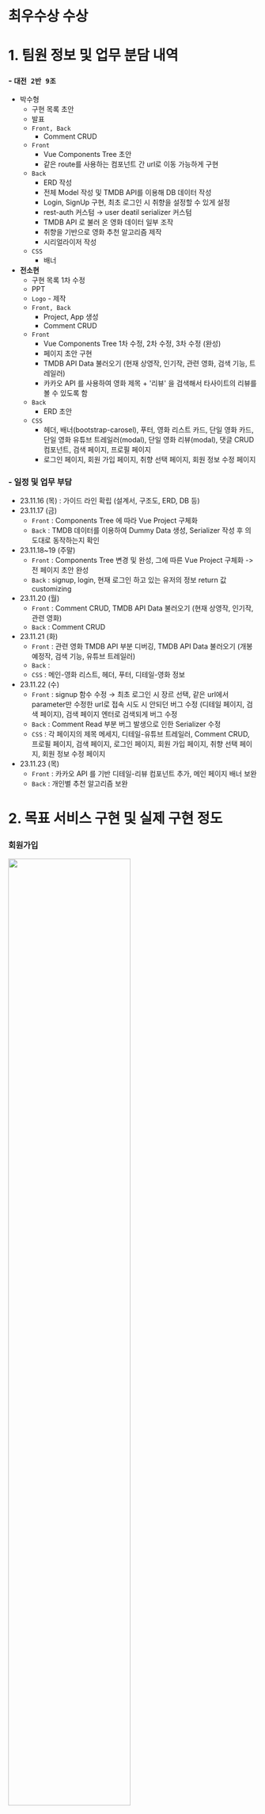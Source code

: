 # 최우수상 수상
# 1. 팀원 정보 및 업무 분담 내역
### - `대전 2반 9조`
- 박수형
    - 구현 목록 초안
    - 발표
    - `Front, Back`
        - Comment CRUD
    - `Front`
        - Vue Components Tree 초안
        - 같은 route를 사용하는 컴포넌트 간 url로 이동 가능하게 구현
    - `Back`
        - ERD 작성
        - 전체 Model 작성 및 TMDB API를 이용해 DB 데이터 작성
        - Login, SignUp 구현, 최초 로그인 시 취향을 설정할 수 있게 설정
        - rest-auth 커스텀 &rarr; user deatil serializer 커스텀
        - TMDB API 로 불러 온 영화 데이터 일부 조작
        - 취향을 기반으로 영화 추천 알고리즘 제작
        - 시리얼라이저 작성
    - `CSS`
        - 배너
- **전소현**
    - 구현 목록 1차 수정
    - PPT
    - `Logo` - 제작
    - `Front, Back`
        - Project, App 생성
        - Comment CRUD
    - `Front`
        - Vue Components Tree 1차 수정, 2차 수정, 3차 수정 (완성)
        - 페이지 초안 구현
        - TMDB API Data 불러오기 (현재 상영작, 인기작, 관련 영화, 검색 기능, 트레일러)
        - 카카오 API 를 사용하여 영화 제목 + '리뷰' 을 검색해서 타사이트의 리뷰를 볼 수 있도록 함
    - `Back`
        - ERD 초안
    - `CSS`
        - 헤더, 배너(bootstrap-carosel), 푸터, 영화 리스트 카드, 단일 영화 카드, 단일 영화 유튜브 트레일러(modal), 단일 영화 리뷰(modal), 댓글 CRUD 컴포넌트, 검색 페이지, 프로필 페이지
        - 로그인 페이지, 회원 가입 페이지, 취향 선택 페이지, 회원 정보 수정 페이지
### - 일정 및 업무 부담
- 23.11.16 (목) : 가이드 라인 확립 (설계서, 구조도, ERD, DB 등)
- 23.11.17 (금)
    - `Front` : Components Tree 에 따라 Vue Project 구체화
    - `Back` : TMDB 데이터를 이용하여 Dummy Data 생성, Serializer 작성 후 의도대로 동작하는지 확인
- 23.11.18~19 (주말)
    - `Front` : Components Tree 변경 및 완성, 그에 따른 Vue Project 구체화 -> 전 페이지 초안 완성
    - `Back` : signup, login, 현재 로그인 하고 있는 유저의 정보 return 값 customizing
- 23.11.20 (월)
    - `Front` : Comment CRUD, TMDB API Data 불러오기 (현재 상영작, 인기작, 관련 영화)
    - `Back` : Comment CRUD
- 23.11.21 (화)
    - `Front` : 관련 영화 TMDB API 부분 디버깅, TMDB API Data 불러오기 (개봉 예정작, 검색 기능, 유튜브 트레일러)
    - `Back` :
    - `CSS` : 메인-영화 리스트, 헤더, 푸터, 디테일-영화 정보
- 23.11.22 (수)
    - `Front` : signup 함수 수정 &rarr; 최초 로그인 시 장르 선택, 같은 url에서 parameter만 수정한 url로 접속 시도 시 안되던 버그 수정 (디테일 페이지, 검색 페이지), 검색 페이지 엔터로 검색되게 버그 수정
    - `Back` : Comment Read 부분 버그 발생으로 인한 Serializer 수정
    - `CSS` : 각 페이지의 제목 메세지, 디테일-유튜브 트레일러, Comment CRUD, 프로필 페이지, 검색 페이지, 로그인 페이지, 회원 가입 페이지, 취향 선택 페이지, 회원 정보 수정 페이지
- 23.11.23 (목)
    - `Front` : 카카오 API 를 기반 디테일-리뷰 컴포넌트 추가, 메인 페이지 배너 보완
    - `Back` : 개인별 추천 알고리즘 보완

# 2. 목표 서비스 구현 및 실제 구현 정도<br>
### 회원가입
<img src="./assets/img/1.png" width="70%"><br>
<img src="./assets/img/2.png" width="70%"><br>
<img src="./assets/img/3.png" width="70%"><br>

### 영화 추천 & 검색 페이지
<img src="./assets/img/4.png" width="70%"><br>

### 영화디테일 페이지
<img src="./assets/img/5.png" width="70%"><br>
<img src="./assets/img/6.png" width="70%"><br>

### 디테잎 페이지 > 평론가 리뷰
<img src="./assets/img/7.png" width="70%"><br>
<img src="./assets/img/8.png" width="70%"><br>

### 디테잎 페이지 > 댓글
<img src="./assets/img/9.png" width="70%"><br>
<img src="./assets/img/10.png" width="70%"><br>

### 개인 맞춘 영화 추천 & 회원정보 수정 페이지
<img src="./assets/img/11.png" width="70%"><br>

### - 서비스 목표
- 주제 : 맞춤 영화 추천이 필요한 사람들을 위한 영화 추천 알고리즘 기반 커뮤니티 서비스
- 특색
    - 아이디어
        1. 날씨 API : 날씨 데이터와 오늘의 기분을 기반으로 영화 추천
        2. 카카오 API : 영화 제목 + '평론가 리뷰' 을 검색해서 타사이트의 리뷰를 볼 수 있도록 함
        3. 카카오 API : AI 챗봇 사용
        4. 유저의 장르별 선호 점수를 이용, 영화의 평점을 계산해서 제일 높은 순으로 추천
    - 채택<br>
        2. 카카오 API : 영화 제목 + '평론가 리뷰' 을 검색해서 타사이트의 리뷰를 볼 수 있도록 함<br>
        4. 유저의 장르별 선호 점수를 이용, 영화의 평점을 계산해서 제일 높은 순으로 추천<br>
- 기술 스택 : Vue, Django

### - 구현정도

|ID|Depth 1|Depth 2|내용|
|:--:|:--:|:--:|:--|
|`user`|로그인 / 회원관리|회원가입|아이디, 비밀번호, 이름, 사용자 이름<br>장르별 선호도 입력<br>가입 완료 클릭 시 로그인 완료|
|`user`|로그인 / 회원관리|로그인|아이디 비밀번호 입력<br>오류가 있으면 오류메시지 출력<br>로그인 완료 시 메인 페이지로 이동|
|`user`|로그인 / 회원관리|로그아웃|로그아웃 후 메인 페이지(로그인)로 이동|
|`user`|프로필 페이지|회원정보 수정|아이디 변경 불가<br>이름, 이메일 변경 가능<br>수정 완료 후 프로필 페이지로 이동|
|`user`|프로필 페이지|취향 영화 추천|회원 가입 시에 입력했던 장르별 선호도 점수를 통해 취향 영화 추천|
|`movie`|영화 페이지|영화 메인 페이지|여러가지 분류(현재 상영작, 인기작, 개봉 예정작)에 따른 영화 리스트<br>제목, 평점|
|`movie`|영화 페이지|영화 상세 페이지|특정 영화의 정보 열람<br>영화 제목, 장르, 평점 합계, 러닝타임<br>간단한 줄거리, 관련 콘텐츠 (트레일러, 평론가 리뷰)<br>유사 영화 추천, 유저 한줄평|
|`movie`|영화 페이지|영화 검색 페이지|제목의 키워드에 따라 영화 검색|
|`comment`|댓글 관리|댓글 작성|디테일 페이지에서 작성 가능|
|`comment`|댓글 관리|댓글 보기|해당 게시글 페이지에서만 출력<br>해당 댓글 작성자, 댓글 내용 출력|
|`comment`|댓글 관리|댓글 수정|해당 게시글 페이지에서만 출력<br>해당 댓글 작성자, 댓글 내용 출력<br>작성자만 삭제 가능|
|`comment`|댓글 관리|댓글 삭제|작성자만 삭제 가능<br>삭제 후 해당 페이지의 그 부분만 새로고침|
# 3. ERD & Components Tree
### - ERD (추후 수정 예정) <br>
- 초안<br>
<img src="assets/erd/erd.png" width="70%"><br>

- 1차 수정안<br>
<img src="assets/erd/erd2.png" width="70%"><br>

- 최종<br>
<img src="assets/erd/erd3.png" width="70%"><br>

### - Components Tree<br>
- 초안<br>
<img src="assets/components/components1.png" width="85%"><br>
- 1차 수정안<br>
<img src="assets/components/components2.png" width="85%"><br>
- 2차 수정안<br>
<img src="assets/components/components3.png" width="85%"><br>
- 3차 수정안 (최종)<br>
<img src="assets/components/components4-1.png" width="85%"><br>

# 4. 영화 추천 알고리즘에 대한 기술적 설명
```python
def recommend_movies(request, user_pk):
    id_score = []
    like_movie_list = []
    for item in request.data['user_genre'][0].items():
        if item[1] > 0:
            movies = Movie.objects.filter(**{item[0]: True})
            for movie in movies:
                if movie.tmdb_id:
                    score = item[1] * movie.movie_rate
                    id_score.append([movie.tmdb_id, score])
                    like_movie_list.append(movie)

    id_score.sort()
    res = [id_score.pop()]
    while id_score:
        tmp = id_score.pop()
        if tmp[0] == res[-1][0]:
            res[-1][1] += tmp[1]
        else:
            res.append(tmp)
    
    res.sort(key=lambda x: -x[1])

    movies = []
    for movie_info in res:
        for movie in like_movie_list:
            if movie_info[0] == movie.tmdb_id:
                movies.append(movie)
                break

    serializer = MovieSerializer(movies, many=True)
    return Response(serializer.data)
```
- 유저가 회원 가입시 선택한 장르를 기반으로 영화를 1차 필터링
- 장르 선택시 기입한 선호도 점수를 바탕으로 영화 장르별로 가중치를 넣고 해당 가중치와 영화 평점을 기반으로 영화 선별
- 예를 들어, 평점 5점의 영화가 있고 유저가 기입한 장르의 가중치가 각각 5와 1이라면 해당 영화는 가중치로 25 + 5 를 가짐

# 5. 서비스 대표 기능에 대한 설명
- 회원 가입시에 작성한 정보를 기반으로 유저 페이지에서 영화 추천
- 메인 화면에서 현재 상영작, 인기작, 개봉 예정작을 추천
- 키워드로 영화 검색 가능
- 단일 영화 페이지에서 영화 정보, 관련 영상 (트레일러), 관련 영화, 관련 리뷰 모달 (Kakao API, 평론가 리뷰로 검색), 유저 한줄평

# 7. 느낀점
### 전소현
- 서비스하고 싶은 기능도 많았고, CSS 로 꾸미고 싶은 기능도 많아서 짧은 시간 안에 모든 걸 구현해내기에 시간도 능력도 많이 부족했지만, 생각보다 많은 것을 해낼 수 있음에 놀랐다.
- 여전히 욕심도 많아서 사소한 것에 조금만 더 조금만 더를 외치다가 결국 시간이 자꾸 딜레이되었지만, 많이 검색해보고 찾아보는 동안 실력이 많이 늘었다.
- 대략적인 계획은 생각하고 작업했지만, 조금 더 구체적인 계획을 잡는 게 필요할 것 같다.
- 강의를 듣고, 실습을 따라가는 것과 프로젝트를 하는 것은 정말 다른 것 같다. 계획 내에 끝내는 법, 팀원 간 소통하는 법, git 으로 협업하는 방법 등 많은 것을 배운 계기가 되었다.
### 박수형
- 초기에 데이터베이스 모델을 설계할 때 프로세스가 아닌 데이터 성격을 기준으로 했어야 했는데 그러지 못해서 수정할 일이 많았고, 모델을 설계할 때 업무와 연관성은 있어야 하지만 데이터베이스가 의존성이 더 적어야 한다는 사실을 깨달았다.
- 라이브러리를 사용해 본적은 많았지만, 이렇게까지 많은걸 커스텀해서 사용해 본적은 없어서 처음에는 당황 했지만, 계속 해서 디버깅 해보고 정보를 찾아보며 라이브러리를 커스텀해서 사용할 때는 공식문서의 어디를 참고해야 하는지 검색은 어떻게 해야하는지 배울 수 있었다.
- 팀원과 협업을 할 때, 기술적으로 프론트엔드와 백엔드를 분리해서 한게 아니라서 같은 기능을 사용할 때 서로 기준이 다른 경우 달라 토의하는 일이 많았는데 이런 때에 어떻게 소통해야 하는지, 어떻게 해야 내 의견을 더 명확하게 전달할 수 있는지 배울 수 있었다. 같은 이유로 git을 merge하는 과정에서 conflict가 나거나 branch 명이 겹치는 경우가 종종 있어서 git이 터지는 일이 생겼었는데 이런 경우에도 어떻게 해야 이런 참사를 더 줄일 수 있는지 배울 수 있었다.
# 8. Bug Report
## 1. nickname 불러오기
- 로그인 후 닉네임을 불러오려고 했으나, rest_auth를 이용해 login을 진행 한 경우 return 되는 항목이 토큰 외에 다른것은 찾을 수 없었음.
### - 시도해본 것들
- 기존에 배포받은 pdf파일에 들어있는 내용처럼 git hub에 들어가 login 항목들을 찾아보고 커스텀을 시도해 보려 했으나 실패
    - 한시간 정도 잡고 시도해 보려 했으나 rest_auth에 있는 방식은 단순히 함수를 불러오는 것이 아니라 class를 호출하여
    진행하는 방식이어서 익숙하지 않았음.
    - class 내부에 있는 로그인 함수가 serializer를 참조해와서 사용하고 있었지만 rest_auth 역시 django의 몇몇 기본 기능을
    상속받아 사용하고 있어서 git hub 자체에서는 확인이 불가능 했음.
- url을 살펴보는 와중 로컬 파일에 있는 항목을 수정하여 커스텀 하려고 했으나 시도하지 않음
    - venv는 ignore 에 작성되어 있어서 로컬에서만 수정이 가능하고 rest_auth만 ignore 리스트에서 지워서 작업하기엔 번거로워 질 것 같고, 시간을 더 많이 소요 할 것으로 예상되어 시도하지 않았다.
- final-pjt-back/urls.py 에 직접 url을 작성하고 accounts/views.py에 함수를 작성하여 호출 해 시도
    ```
    Internal Server Error: /getuserinfo/user10/
    Traceback (most recent call last):
    File "C:\Users\44968\OneDrive\바탕 화면\Flicks-on\back\venv\lib\site-packages\django\core\handlers\exception.py", line 55, in inner
        response = get_response(request)
    File "C:\Users\44968\OneDrive\바탕 화면\Flicks-on\back\venv\lib\site-packages\django\core\handlers\base.py", line 197, in _get_response
        response = wrapped_callback(request, *callback_args, **callback_kwargs)
    File "C:\Users\44968\OneDrive\바탕 화면\Flicks-on\back\accounts\views.py", line 13, in get_user_info
        return Response(serializer.data)
    File "C:\Users\44968\OneDrive\바탕 화면\Flicks-on\back\venv\lib\site-packages\rest_framework\serializers.py", line 555, in data
        ret = super().data
    File "C:\Users\44968\OneDrive\바탕 화면\Flicks-on\back\venv\lib\site-packages\rest_framework\serializers.py", line 253, in data
        self._data = self.to_representation(self.instance)
    File "C:\Users\44968\OneDrive\바탕 화면\Flicks-on\back\accounts\serializers.py", line 43, in to_representation
        ret = super().to_representation(instance)
    File "C:\Users\44968\OneDrive\바탕 화면\Flicks-on\back\venv\lib\site-packages\rest_framework\serializers.py", line 522, in to_representation
        ret[field.field_name] = field.to_representation(attribute)
    File "C:\Users\44968\OneDrive\바탕 화면\Flicks-on\back\venv\lib\site-packages\rest_framework\fields.py", line 915, in to_representation
        return int(value)
    TypeError: int() argument must be a string, a bytes-like object or a number, not 'DeferredAttribute'
    ```
    
    - 다음과 같은 오류 발생
    - age 필드가 비어 있어서 발생한 오류로 추정
    - user의 serializer를 다음과 같이 수정
    ```python
    class UserInfoSerializer(serializers.ModelSerializer):
    class Meta:
        model = User
        fields = ('nickname', )
    ```
    ```
    Internal Server Error: /getuserinfo/user10/
    Traceback (most recent call last):
    File "C:\Users\44968\OneDrive\바탕 화면\Flicks-on\back\venv\lib\site-packages\django\core\handlers\exception.py", line 55, in inner
        response = get_response(request)
    File "C:\Users\44968\OneDrive\바탕 화면\Flicks-on\back\venv\lib\site-packages\django\core\handlers\base.py", line 220, in _get_response
        response = response.render()
    File "C:\Users\44968\OneDrive\바탕 화면\Flicks-on\back\venv\lib\site-packages\django\template\response.py", line 114, in render
        self.content = self.rendered_content
    File "C:\Users\44968\OneDrive\바탕 화면\Flicks-on\back\venv\lib\site-packages\rest_framework\response.py", line 55, in rendered_content
        assert renderer, ".accepted_renderer not set on Response"
    AssertionError: .accepted_renderer not set on Response
    ```

    - 다른 오류 발생 &rarr; api_view 데코레이터를 달지 않아서 발생했던 오류 였음( 해결 )
    - serializer를 통해 리턴한 객체에 nickname 값이 다음과 같이 출력
        ```
        nickname: "<django.db.models.query_utils.DeferredAttribute object at 0x000001EC196FFA60>"
        ```
    - rest_auth 를 이용해 signup과 login을 진행해 발생한 오류로 추정 django에서 print로 확인했을 때도 동일하게 출력
    - rest_auth의 login 함수를 커스텀 해야 할 것으로 보임 &rarr; 첫 번째 방식으로 돌아갈 듯
- rest_auth의 LoginView class 를 상속받는 CustomLoginView 클래스 작성해서 시도
    - view 함수에 다음과 같이 작성
    ```python
    class CustomLoginView(LoginView):

        def login(self, request):
            self.user = self.serializer.validated_data['user']
            token_model = get_token_model()

            if api_settings.USE_JWT:
                self.access_token, self.refresh_token = jwt_encode(self.user)
            elif token_model:
                self.token = api_settings.TOKEN_CREATOR(token_model, self.user, self.serializer)

            if api_settings.SESSION_LOGIN:
                self.process_login()

            response_data = {
                'token': self.token,
                'user_id': self.user.pk,
                'username': self.user.username,
            }

            return self.get_response(request, response_data=response_data)
    ```
    - urls.py 수정
    ```python
    urlpatterns = [
        path('admin/', admin.site.urls),
        path('api/v1/', include('movies.urls')),
        path('login/', views.CustomLoginView.as_view()),
        path('accounts/', include('dj_rest_auth.urls')),
        path('accounts/signup/', include('dj_rest_auth.registration.urls')),
    ]
    ```
    - TypeError: login() missing 1 required positional argument: 'request' 오류 발생 &rarr; request 제거
    - TypeError: get_response() got an unexpected keyword argument 'response_data' 오류 발생 &rarr; request 추가
    - get_response에만 request를 추가하면 없는 인자를 추가한 것 이어서 안댐
    - rest_auth login 함수에는 request가 없는데 잘 동작 하는데 어떻게 한건지 모르겠다.
    - 여러번의 시도 끝에 view 함수 안에 있는 serializer에 username, email, password만 들어있는걸 찾아냄 serializer를 수정해야된 다는 사실을 깨달음
    - registration 을 커스텀 했던 것 처럼 커스텀 해야 함
    - 기존에 serializer를 호출 하던 방식에서 내가 커스텀한 serializer를 넣는다.
    - 너무 많은걸 바꿔야 할 것 같아서 이건 아닌거 같다.
    - self.serializer 항목을 전부 Custom serializer로 바꿔주려 했지만 기존에 존재하는 serializer의 어떤 부분을 수정해야 하는지 모르겠다.
- 공식문서를 찾으면서 user detail을 불러 올 수 있는 url 발견
    - serializer를 custom 하고 settings 에 추가해 주니까 성공적으로 return 했다.
    - 공식문서에 따르면 put 요청 역시 이것을 통해 하면 된다고 명시되어 있음.
- 작성자 : 박수형


## 2. MovieList Components 에 원하는 Props 를 내려받아 영화 불러오기
- `MainView` &rarr; `MovieList` Components, `MovieDetailView` &rarr; `MovieList` Components 에서 원하는 Movie 정보에 따라 다른 `Props` 를 내려주고 싶었다. 

### - 시도해본 것들
- 코드 1
   ```
   import { useMovieStore } from '@/stores/movies'
   
   const movieStore = useMovieStore()
   movieStore.getNowPlayingMovie()
   const nowPlayingMovieList = movieStore.nowPlayingMovie
   console.log(nowPlayingMovieList)
   ```

- 코드 2
   ```   
   import { useMovieStore } from '@/stores/movies'
   
   const movieStore = useMovieStore()
   const nowPlayingMovieList = ref([])
   onBeforeMount(async () => {
     await movieStore.getNowPlayingMovie()
      nowPlayingMovieList.value = await movieStore.nowPlayingMovie
   })
   ```

- 코드 3
   ```
   import { useMovieStore } from '@/stores/movies'

   const movieStore = useMovieStore()
   const nowPlayingMovieList = ref([])
   const isDataLoaded = ref(false)
   onMounted(async () => {
     try {
       await movieStore.getNowPlayingMovie()
       nowPlayingMovieList.value = movieStore.nowPlayingMovie

       isDataLoaded.value = true
     } catch (error) {
       console.error('Error fetching movie list:', error)
     }
   })
   ```

- 이외에도 여러 가지 방식으로 코드를 작성해보았으나, 모든 코드가 동작은 되지만 비동기 처리로 인해 첫 렌더링 때 영화를 불러오지 못했다. (메인 &rarr; 다른 페이지로 이동했다가 뒤로 가기하면 재렌더링될 때는 로딩이 됨)
- 페이지 첫 렌더링과 데이터 로딩 비동기 처리에 대해 고민해보았으나 성공하지 못하고, 다른 방식으로 코드 작성을 완료하였다.
- 결국, 다른 데이터를 가지고 있는 똑같은 컴포넌트를 여러 개 만들었다.
- `MovieListNowPlaying` Component, `MovieListTopRated` Component, `MoviesListSimilar` Component
- 작성자 : 전소현

## 3. MovieListSimilar Components 에서 MovieDetailView 를 다시 불러오기 (같은 route 의 다른 variable routing 의 route 로는 컴포넌트가 새로고침 x)
    ```
        @click="goPage('movie_detail', movie.id)"
    ```
- `MovieList` Components &rarr; `MovieDetailView` &rarr; `MovieDetail` Components, `MovieListSimilar` Components 로 연결된다.
- `MovieListSimilar` Components 에서 `MovieDetailView` 를 다시 불러오는 과정에서, 새로운 영화들의 데이터를 가져오고 싶었다.

### - 시도해본 것들

- 코드 1.
    ```
   const goPage = function (pageName, id) {
     router.push({name: pageName, params: {title: id}})
     router.go(0)
   }
   ```

- 코드 2.
    ```
   const goPage = function (pageName, id) {
      네비게이션 가드에서 디버깅을 위해 훅을 추가
     router.beforeEach((to, from, next) => {
       console.log('Before route update', { to, from });
       next();
     });
     router.push({ name: pageName, params: { title: id } });
   }
    ```

- 코드 3.
    ```
   const goPage = function (pageName, id, forceReload = false) {
     if (forceReload) {
       window.location.href = `#/${pageName}/${id}`
     } else {
       router.push({name: pageName, params: {title: id}})
     }
   }
    ```

- 코드 4.
    ```
   const goPage = function (pageName, id) {
     router.go({name: pageName, params: {title: id}, replace: true})
   }
    ```

- 코드 5.
    ```
   const goPage = function (pageName, id) {
     router.replace({name: pageName, params: {title: id}})
   }
    ```

- 코드 6.
    ```
   const goPage = function (pageName, id) {
     router.replace({name: pageName, params: {title: id}})
     window.location.reload()
   }
    ```

- 코드 7
    ```
   const goPage = function (pageName, id) {
     router.push({name: pageName, params: {title: id}, replace: true})
   }
    ```

- 코드 8
    ```
   const goPage = function (pageName, id) {
     router.replace({name: pageName, params: {newId: id}})
   }
    ```

- 코드 9 (해결)
    ```
    onBeforeRouteUpdate((to, from) => {
        movieStore.getSimilarMovie(to.params.title)
    })
    ```
- page url 이 변경되지만, 같은 route 의 다른 variable routing 의 route 로는 컴포넌트가 새로고침이 되지 않았다.
- `onBeforeRouteUpdate` 를 이용하여 해결하였다.
- 작성자 : 전소현, 박수형